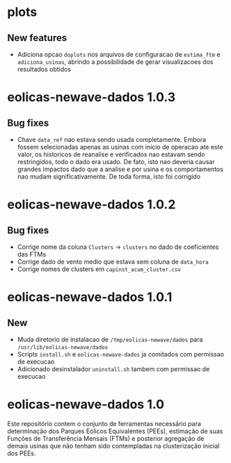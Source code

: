 # plots

## New features

* Adiciona opcao `doplots` nos arquivos de configuracao de `estima_ftm` e `adiciona_usinas`, abrindo
  a possibilidade de gerar visualizacoes dos resultados obtidos

# eolicas-newave-dados 1.0.3

## Bug fixes

* Chave `data_ref` nao estava sendo usada completamente. Embora fossem selecionadas apenas as usinas
  com inicio de operacao ate este valor, os historicos de reanalise e verificados nao estavam sendo
  restringidos, todo o dado era usado. De fato, isto nao deveria causar grandes impactos dado que a
  analise e por usina e os comportamentos nao mudam significativamente. De toda forma, isto foi
  corrigido

# eolicas-newave-dados 1.0.2

## Bug fixes

* Corrige nome da coluna `Clusters` -> `clusters` no dado de coeficientes das FTMs
* Corrige dado de vento medio que estava sem coluna de `data_hora`
* Corrige nomes de clusters em `capinst_acum_cluster.csv`

# eolicas-newave-dados 1.0.1

## New

* Muda diretorio de instalacao de `/tmp/eolicas-newave/dados` para `/usr/lib/eolicas-newave/dados`
* Scripts `install.sh` e `eolicas-newave-dados` ja comitados com permissao de execucao
* Adicionado desinstalador `uninstall.sh` tambem com permissao de execucao

# eolicas-newave-dados 1.0

Este repositório contem o conjunto de ferramentas necessário para determinação dos Parques Eólicos Equivalentes (PEEs), estimação de suas Funções de Transferência Mensais (FTMs) e posterior agregação de demais usinas que não tenham sido contempladas na clusterização inicial dos PEEs.